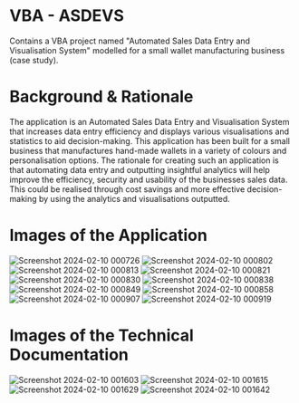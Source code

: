 # VBA - ASDEVS
Contains a VBA project named "Automated Sales Data Entry and Visualisation System" modelled for a small wallet manufacturing business (case study).

# Background & Rationale

The application is an Automated Sales Data Entry and Visualisation System that increases data entry efficiency and displays various visualisations and statistics to aid decision-making. This application has been built for a small business that manufactures hand-made wallets in a variety of colours and personalisation options. The rationale for creating such an application is that automating data entry and outputting insightful analytics will help improve the efficiency, security and usability of the businesses sales data. This could be realised through cost savings and more effective decision-making by using the analytics and visualisations outputted.

# Images of the Application

![Screenshot 2024-02-10 000726](https://github.com/Z-G-S/VBA-Automated-Sales-Data-Entry-and-Visualisation-System/assets/140622522/e4729392-9003-4337-ae68-e2582677ccec)
![Screenshot 2024-02-10 000802](https://github.com/Z-G-S/VBA-Automated-Sales-Data-Entry-and-Visualisation-System/assets/140622522/f8bafed8-25ab-44fd-a9bb-5394c22a5693)
![Screenshot 2024-02-10 000813](https://github.com/Z-G-S/VBA-Automated-Sales-Data-Entry-and-Visualisation-System/assets/140622522/13985687-a1f4-4b96-bc49-e01cc189d417)
![Screenshot 2024-02-10 000821](https://github.com/Z-G-S/VBA-Automated-Sales-Data-Entry-and-Visualisation-System/assets/140622522/2afa8641-d0bd-4184-bd4d-4f71c1a12a2e)
![Screenshot 2024-02-10 000830](https://github.com/Z-G-S/VBA-Automated-Sales-Data-Entry-and-Visualisation-System/assets/140622522/c030ac46-d38a-4b80-956b-06395918ddde)
![Screenshot 2024-02-10 000838](https://github.com/Z-G-S/VBA-Automated-Sales-Data-Entry-and-Visualisation-System/assets/140622522/4fed986a-ec77-485f-9b3c-add8642b53fd)
![Screenshot 2024-02-10 000849](https://github.com/Z-G-S/VBA-Automated-Sales-Data-Entry-and-Visualisation-System/assets/140622522/04e480f1-4092-4ea3-b3a3-9aab0fcebfde)
![Screenshot 2024-02-10 000858](https://github.com/Z-G-S/VBA-Automated-Sales-Data-Entry-and-Visualisation-System/assets/140622522/466d2a78-0d4c-43c6-ba0a-19aed8551318)
![Screenshot 2024-02-10 000907](https://github.com/Z-G-S/VBA-Automated-Sales-Data-Entry-and-Visualisation-System/assets/140622522/ae7c4d50-2a98-4e82-8dbe-31d028093538)
![Screenshot 2024-02-10 000919](https://github.com/Z-G-S/VBA-Automated-Sales-Data-Entry-and-Visualisation-System/assets/140622522/339310a6-5f1c-4c7e-a713-0de4e6f76b55)

# Images of the Technical Documentation

![Screenshot 2024-02-10 001603](https://github.com/Z-G-S/VBA-Automated-Sales-Data-Entry-and-Visualisation-System/assets/140622522/9d5a58a9-abf8-475f-976a-3c24a1f47ce6)
![Screenshot 2024-02-10 001615](https://github.com/Z-G-S/VBA-Automated-Sales-Data-Entry-and-Visualisation-System/assets/140622522/32f7af6d-c473-4c17-b2a5-2b9fb2481aab)
![Screenshot 2024-02-10 001629](https://github.com/Z-G-S/VBA-Automated-Sales-Data-Entry-and-Visualisation-System/assets/140622522/577e5d32-e8c0-475d-b9db-f98fb9c4ca8c)
![Screenshot 2024-02-10 001642](https://github.com/Z-G-S/VBA-Automated-Sales-Data-Entry-and-Visualisation-System/assets/140622522/3bdc5fbc-8d03-4dbd-b20e-0ee77d07c56b)
